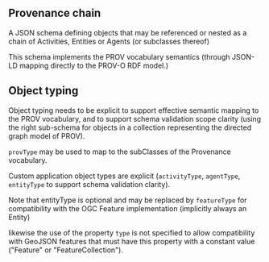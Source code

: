 ## Provenance chain

A JSON schema defining objects that may be referenced or nested as a chain of Activities, Entities or Agents (or subclasses thereof)

This schema implements the PROV vocabulary semantics (through JSON-LD mapping directly to the PROV-O RDF model.)

## Object typing

Object typing needs to be explicit to support effective semantic mapping to the PROV vocabulary, and to support schema validation scope clarity (using the right sub-schema for objects in a collection representing the directed graph model of PROV).

`provType` may be used to map to the subClasses of the Provenance vocabulary.

Custom application object types are explicit (`activityType`, `agentType`, `entityType` to support schema validation clarity).



Note that entityType is optional and may be replaced by `featureType` for compatibility with the OGC Feature implementation (implicitly always an Entity)

likewise the use of the property `type` is not specified to allow compatibility with GeoJSON features that must have this property with a constant value ("Feature" or "FeatureCollection").

